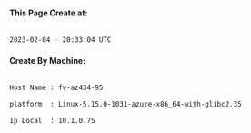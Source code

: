 
   
#### This Page Create at:

```bash

2023-02-04 - 20:33:04 UTC

```

#### Create By Machine:

```bash

Host Name : fv-az434-95

platform  : Linux-5.15.0-1031-azure-x86_64-with-glibc2.35

Ip Local  : 10.1.0.75

```

